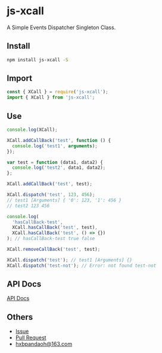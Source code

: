 # js-xcall

A Simple Events Dispatcher Singleton Class.

## Install

```bash
npm install js-xcall -S
```

## Import

```javascript
const { XCall } = require('js-xcall');
import { XCall } from 'js-xcall';
```

## Use

```javascript
console.log(XCall);

XCall.addCallBack('test', function () {
  console.log('test1', arguments);
});

var test = function (data1, data2) {
  console.log('test2', data1, data2);
};

XCall.addCallBack('test', test);

XCall.dispatch('test', 123, 456);
// test1 [Arguments] { '0': 123, '1': 456 }
// test2 123 456

console.log(
  'hasCallBack-test',
  XCall.hasCallBack('test', test),
  XCall.hasCallBack('test', () => {})
); // hasCallBack-test true false

XCall.removeCallBack('test', test);

XCall.dispatch('test'); // test1 [Arguments] {}
XCall.dispatch('test-not'); // Error: not found test-not
```

## API Docs

[API Docs](https://github.com/pandaoh/js-xcall/blob/main/docs/README.md)

## Others

* [Issue](https://github.com/pandaoh/js-xcall/issues)
* [Pull Request](https://github.com/pandaoh/js-xcall/pulls)
* [hxbpandaoh@163.com](mailto:hxbpandaoh@163.com)
